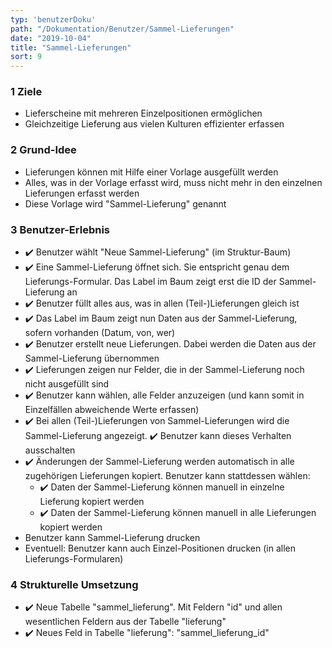 ```yaml
---
typ: 'benutzerDoku'
path: "/Dokumentation/Benutzer/Sammel-Lieferungen"
date: "2019-10-04"
title: "Sammel-Lieferungen"
sort: 9
---
```


### 1	Ziele
- Lieferscheine mit mehreren Einzelpositionen ermöglichen
- Gleichzeitige Lieferung aus vielen Kulturen effizienter erfassen

### 2 Grund-Idee
- Lieferungen können mit Hilfe einer Vorlage ausgefüllt werden
- Alles, was in der Vorlage erfasst wird, muss nicht mehr in den einzelnen Lieferungen erfasst werden
- Diese Vorlage wird "Sammel-Lieferung" genannt

### 3	Benutzer-Erlebnis
- :heavy_check_mark: Benutzer wählt "Neue Sammel-Lieferung" (im Struktur-Baum)
- :heavy_check_mark: Eine Sammel-Lieferung öffnet sich. Sie entspricht genau dem Lieferungs-Formular. Das Label im Baum zeigt erst die ID der Sammel-Lieferung an
- :heavy_check_mark: Benutzer füllt alles aus, was in allen (Teil-)Lieferungen gleich ist
- :heavy_check_mark: Das Label im Baum zeigt nun Daten aus der Sammel-Lieferung, sofern vorhanden (Datum, von, wer)
- :heavy_check_mark: Benutzer erstellt neue Lieferungen. Dabei werden die Daten aus der Sammel-Lieferung übernommen
- :heavy_check_mark: Lieferungen zeigen nur Felder, die in der Sammel-Lieferung noch nicht ausgefüllt sind
- :heavy_check_mark: Benutzer kann wählen, alle Felder anzuzeigen (und kann somit in Einzelfällen abweichende Werte erfassen)
- :heavy_check_mark: Bei allen (Teil-)Lieferungen von Sammel-Lieferungen wird die Sammel-Lieferung angezeigt. :heavy_check_mark: Benutzer kann dieses Verhalten ausschalten
- :heavy_check_mark: Änderungen der Sammel-Lieferung werden automatisch in alle zugehörigen Lieferungen kopiert. Benutzer kann stattdessen wählen: 
  - :heavy_check_mark: Daten der Sammel-Lieferung können manuell in einzelne Lieferung kopiert werden
  - :heavy_check_mark: Daten der Sammel-Lieferung können manuell in alle Lieferungen kopiert werden
- Benutzer kann Sammel-Lieferung drucken
- Eventuell: Benutzer kann auch Einzel-Positionen drucken (in allen Lieferungs-Formularen)

### 4 Strukturelle Umsetzung
- :heavy_check_mark: Neue Tabelle "sammel_lieferung". Mit Feldern "id" und allen wesentlichen Feldern aus der Tabelle "lieferung"
- :heavy_check_mark: Neues Feld in Tabelle "lieferung": "sammel_lieferung_id"
